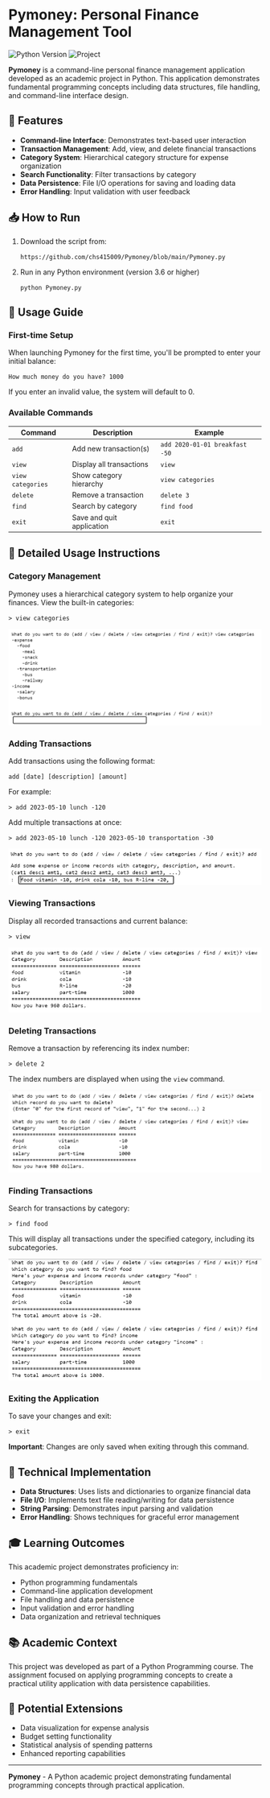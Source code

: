 # Pymoney: Personal Finance Management Tool

![Python Version](https://img.shields.io/badge/python-3.6+-blue.svg)
![Project](https://img.shields.io/badge/Project-Academic-green.svg)

**Pymoney** is a command-line personal finance management application developed as an academic project in Python. This application demonstrates fundamental programming concepts including data structures, file handling, and command-line interface design.

## 🌟 Features

- **Command-line Interface**: Demonstrates text-based user interaction
- **Transaction Management**: Add, view, and delete financial transactions
- **Category System**: Hierarchical category structure for expense organization
- **Search Functionality**: Filter transactions by category
- **Data Persistence**: File I/O operations for saving and loading data
- **Error Handling**: Input validation with user feedback

## 📥 How to Run

1. Download the script from:
   ```
   https://github.com/chs415009/Pymoney/blob/main/Pymoney.py
   ```
2. Run in any Python environment (version 3.6 or higher)
   ```
   python Pymoney.py
   ```

## 🚀 Usage Guide

### First-time Setup
When launching Pymoney for the first time, you'll be prompted to enter your initial balance:

```
How much money do you have? 1000
```

If you enter an invalid value, the system will default to 0.

### Available Commands

| Command | Description | Example |
|---------|-------------|---------|
| `add` | Add new transaction(s) | `add 2020-01-01 breakfast -50` |
| `view` | Display all transactions | `view` |
| `view categories` | Show category hierarchy | `view categories` |
| `delete` | Remove a transaction | `delete 3` |
| `find` | Search by category | `find food` |
| `exit` | Save and quit application | `exit` |

## 📖 Detailed Usage Instructions

### Category Management
Pymoney uses a hierarchical category system to help organize your finances. View the built-in categories:

```
> view categories
```

![Category View Example](./readme%20pics/3%20view%20cat.png)

### Adding Transactions
Add transactions using the following format:
```
add [date] [description] [amount]
```

For example:
```
> add 2023-05-10 lunch -120
```

Add multiple transactions at once:
```
> add 2023-05-10 lunch -120 2023-05-10 transportation -30
```

![Add Transaction Example](./readme%20pics/4%20add.png)

### Viewing Transactions
Display all recorded transactions and current balance:
```
> view
```

![View Transactions Example](./readme%20pics/6%20view.png)

### Deleting Transactions
Remove a transaction by referencing its index number:
```
> delete 2
```

The index numbers are displayed when using the `view` command.

![Delete Transaction Example](./readme%20pics/7%20delete.png)

### Finding Transactions
Search for transactions by category:
```
> find food
```

This will display all transactions under the specified category, including its subcategories.

![Find Transactions Example](./readme%20pics/9%20find.png)

### Exiting the Application
To save your changes and exit:
```
> exit
```

**Important**: Changes are only saved when exiting through this command.

## 🔧 Technical Implementation

- **Data Structures**: Uses lists and dictionaries to organize financial data
- **File I/O**: Implements text file reading/writing for data persistence
- **String Parsing**: Demonstrates input parsing and validation
- **Error Handling**: Shows techniques for graceful error management

## 🎓 Learning Outcomes

This academic project demonstrates proficiency in:

- Python programming fundamentals
- Command-line application development
- File handling and data persistence
- Input validation and error handling
- Data organization and retrieval techniques

## 📚 Academic Context

This project was developed as part of a Python Programming course. The assignment focused on applying programming concepts to create a practical utility application with data persistence capabilities.

## 🔄 Potential Extensions

- Data visualization for expense analysis
- Budget setting functionality
- Statistical analysis of spending patterns
- Enhanced reporting capabilities

---

**Pymoney** - A Python academic project demonstrating fundamental programming concepts through practical application.

